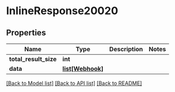 # InlineResponse20020

## Properties
Name | Type | Description | Notes
------------ | ------------- | ------------- | -------------
**total_result_size** | **int** |  | 
**data** | [**list[Webhook]**](Webhook.md) |  | 

[[Back to Model list]](../README.md#documentation-for-models) [[Back to API list]](../README.md#documentation-for-api-endpoints) [[Back to README]](../README.md)


